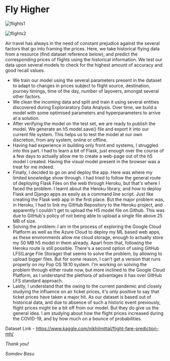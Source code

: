 # Fly Higher

![flights1](https://user-images.githubusercontent.com/39362431/126262393-8d631f0b-616a-4ead-86d1-865e84b5e7c0.JPG)


![flights2](https://user-images.githubusercontent.com/39362431/126262477-060326fa-6503-4f1d-bcf1-c1cb28da9068.JPG)


Air travel has always in the need of constant prejudice against the several factors that go into framing the prices. Here, we take historical flying data from a resource (find dataset reference below), and predict the corresponding prices of flights using the historical information. We test our data upon several models to check for the highest amount of accuracy and good recall values.
- We train our model using the several parameters present in the dataset to adapt to changes in prices subject to flight source, destination, journey timings, time of the day, number of layovers, amongst several other factors.
- We clean the incoming data and split and train it using several entities discovered during Exploraratory Data Analysis. Over time, we build a model with some optimised parameters and hyperparameters to arrive at a solution.
- After verifying the model on the test set, we are ready to publish the model. We generate an h5 model.save() file and export it into our current file system. This helps us to test the model at our own discretion, from any system, online or offline.
- Having had experience in building only front end systems, I struggled into this part. I had to learn a bit of Flask, just enough over the course of a few days to actually allow me to create a web-page out of the h5 model I created. Having the visual model present in the browser was a treat for me indeed.
- Finally, I decided to go on and deploy the app. Here was where my limited knowledge show through. I had tried to follow the general route of deploying Flask Files on the web through Heroku, but that's where I faced the problem. I learnt about the Heroku library, and how to deploy Flask and Django apps as easily as a command line script. Just like creating the Flask web app in the first place. But the major problem was, in Heroku, I had to link my GitHub Repository to the Heroku project, and apparently I couldn't get to upload the H5 model file on Github. This was due to GitHub's policy of not being able to upload a single file above 25 MB of size.
- Solving the problem: I am in the process of exploring the Google Cloud Platform as well as the Azure Cloud to deploy my ML based web apps, as these environments allow me cloud storage, enough to actually store my 50 MB h5 model in them already. Apart from that, following the Heroku route is still possible. There's a second option of using GitHub LFS(Large File Storage) that seems to solve the problem, by allowing to upload bigger files. But for some reason, I can't get a version that runs properly on my Pop OS 19.10 system. I'm working on solving the problem through either route now, but more inclined to the Google Cloud Platform, as I understand the plethora of advantages it has over GitHub LFS standard approach.
- Lastly, I understand that the owing to the current pandemic and closely studying the influence on air ticket prices, it's only positive to say that ticket prices have taken a major hit. As our dataset is based out of historical data, and due to absence of such a historic event previously, flight prices might be a bit off from our model. But they do give us the general idea. I am studying about how the flight prices increased during the COVID-19, and by how much on a bounce of probabilities.


Dataset Link - https://www.kaggle.com/nikhilmittal/flight-fare-prediction-mh/

*Thank you!*

*Somdev Basu*


